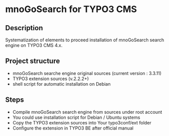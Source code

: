 # mnoGoSearch for TYPO3 CMS #

## Description ##

Systematization of elements to proceed installation of mnoGoSearch search engine on TYPO3 CMS 4.x.

## Project structure ##

* mnoGoSearch searche engine original sources (current version : 3.3.11)
* TYPO3 extension sources (v.2.2.2+)
* shell script for automatic installation on Debian

## Steps ##

* Compile mnoGoSearch search engine from sources under root account 
 * You could use installation script for Debian / Ubuntu systems
* Copy the TYPO3 extension sources into Your typo3conf/ext folder
* Configure the extension in TYPO3 BE after official manual

